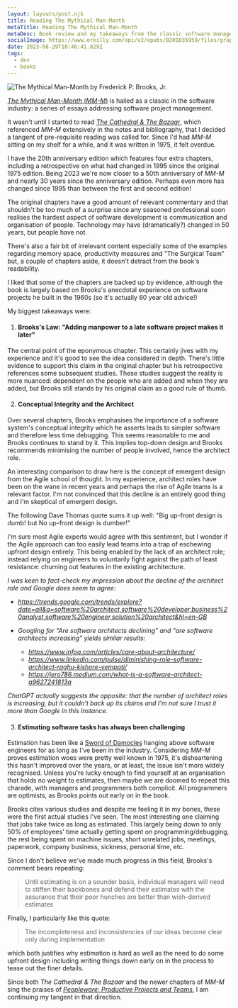 ```yaml
---
layout: layouts/post.njk
title: Reading The Mythical Man-Month
metaTitle: Reading The Mythical Man-Month
metaDesc: Book review and my takeaways from the classic software management book
socialImage: https://www.oreilly.com/api/v2/epubs/0201835959/files/graphics/f0016-01.jpg
date: 2023-08-29T10:46:41.829Z
tags:
  - dev
  - books
---
```

![The Mythical Man-Month by Frederick P. Brooks, Jr.](https://www.oreilly.com/api/v2/epubs/0201835959/files/graphics/f0016-01.jpg "The Mythical Man-Month by Frederick P. Brooks, Jr.")

[*The Mythical Man-Month* (*MM-M*)](https://www.goodreads.com/book/show/13629.The_Mythical_Man_Month) is hailed as a classic in the software industry: a series of essays addressing software project management.

It wasn't until I started to read *[The Cathedral & The Bazaar](goodreads.com/book/show/134825.The_Cathedral_the_Bazaar)*, which referenced *MM-M* extensively in the notes and bibliography, that I decided a tangent of pre-requisite reading was called for. Since I'd had *MM-M* sitting on my shelf for a while, and it was written in 1975, it felt overdue.

I have the 20th anniversary edition which features four extra chapters, including a retrospective on what had changed in 1995 since the original 1975 edition.
Being 2023 we're now closer to a 50th anniversary of *MM-M* and nearly 30 years since the anniversary edition. Perhaps even more has changed since 1995 than between the first and second edition!

The original chapters have a good amount of relevant commentary and that shouldn't be too much of a surprise since any seasoned professional soon realises the hardest aspect of software development is communication and organisation of people. Technology may have (dramatically?) changed in 50 years, but people have not.

There's also a fair bit of irrelevant content especially some of the examples regarding memory space, productivity measures and "The Surgical Team" but, a couple of chapters aside, it doesn't detract from the book's readability.

I liked that some of the chapters are backed up by evidence, although the book is largely based on Brooks's anecdotal experience on software projects he built in the 1960s (so it's actually 60 year old advice!)

My biggest takeaways were:

1. #### Brooks's Law: "Adding manpower to a late software project makes it later"

The central point of the eponymous chapter. This certainly jives with my experience and it's good to see the idea considered in depth. There's little evidence to support this claim in the original chapter but his retrospective references some subsequent studies. These studies suggest the reality is more nuanced: dependent on the people who are added and when they are added, but Brooks still stands by his original claim as a good rule of thumb.

2. #### Conceptual Integrity and the Architect

Over several chapters, Brooks emphasises the importance of a software system's conceptual integrity which he asserts leads to simpler software and therefore less time debugging. This seems reasonable to me and Brooks continues to stand by it. 
This implies top-down design and Brooks recommends minimising the number of people involved, hence the architect role.

An interesting comparison to draw here is the concept of emergent design from the Agile school of thought.
In my experience, architect roles have been on the wane in recent years and perhaps the rise of Agile teams is a relevant factor. I'm not convinced that this decline is an entirely good thing and I'm skeptical of emergent design.

The following Dave Thomas quote sums it up well: "Big up-front design is dumb! but No up-front design is dumber!"

I'm sure most Agile experts would agree with this sentiment, but I wonder if the Agile approach can too easily lead teams into a trap of eschewing upfront design entirely. This being enabled by the lack of an architect role; instead relying on engineers to voluntarily fight against the path of least resistance: churning out features in the existing architecture.

*I was keen to fact-check my impression about the decline of the architect role and Google does seem to agree:*

* *https://trends.google.com/trends/explore?date=all&q=software%20architect,software%20developer,business%20analyst,software%20engineer,solution%20architect&hl=en-GB*
* *Googling for "Are software architects declining" and "are software architects increasing" yields similar results:*

  * *https://www.infoq.com/articles/care-about-architecture/*
  * *https://www.linkedin.com/pulse/diminishing-role-software-architect-raghu-kishore-vempati/*
  * *https://jero786.medium.com/what-is-a-software-architect-a9627241813a*

*ChatGPT actually suggests the opposite: that the number of architect roles is increasing, but it couldn't back up its claims and I'm not sure I trust it more than Google in this instance.*

3. #### Estimating software tasks has always been challenging

Estimation has been like a [Sword of Damocles](https://en.wikipedia.org/wiki/Damocles) hanging above software engineers for as long as I've been in the industry. Considering *MM-M* proves estimation woes were pretty well known in 1975, it's disheartening this hasn't improved over the years, or at least, the issue isn't more widely recognised. Unless you're lucky enough to find yourself at an organisation that holds no weight to estimates, then maybe we are doomed to repeat this charade, with managers and programmers both complicit. All programmers are optimists, as Brooks points out early on in the book.

Brooks cites various studies and despite me feeling it in my bones, these were the first actual studies I've seen. The most interesting one claiming that jobs take twice as long as estimated. This largely being down to only 50% of employees' time actually getting spent on programming/debugging, the rest being spent on machine issues, short unrelated jobs, meetings, paperwork, company business, sickness, personal time, etc.

Since I don't believe we've made much progress in this field, Brooks's comment bears repeating:

> Until estimating is on a sounder basis, individual managers will need to stiffen their backbones and defend their estimates with the assurance that their poor hunches are better than wish-derived estimates

Finally, I particularly like this quote:

> The incompleteness and inconsistencies of our ideas become clear only during implementation

which both justifies why estimation is hard as well as the need to do some upfront design including writing things down early on in the process to tease out the finer details.

S﻿ince both *The Cathedral & The Bazaar* and the newer chapters of *MM-M* sing the praises of *[Peopleware: Productive Projects and Teams](https://www.goodreads.com/book/show/67825.Peopleware)*, I am continuing my tangent in that direction.
